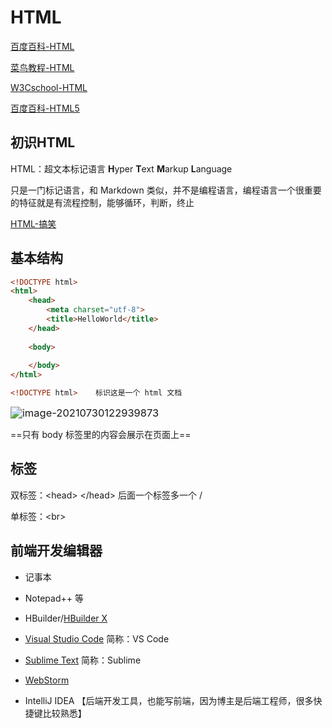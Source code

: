 # HTML

[百度百科-HTML](https://baike.baidu.com/item/HTML/97049?fr=aladdin)

[菜鸟教程-HTML](https://www.runoob.com/html/html-tutorial.html)

[W3Cschool-HTML](https://www.w3cschool.cn/html/)

[百度百科-HTML5](https://baike.baidu.com/item/html5/4234903?fr=aladdin)

## 初识HTML

HTML：超文本标记语言  **H**yper **T**ext **M**arkup **L**anguage

只是一门标记语言，和 Markdown 类似，并不是编程语言，编程语言一个很重要的特征就是有流程控制，能够循环，判断，终止

[HTML-搞笑](https://www.jianguoyun.com/p/DReTO8sQ3vK-Bxi5-4QE)



## 基本结构

```html
<!DOCTYPE html>
<html>
    <head>
    	<meta charset="utf-8">
    	<title>HelloWorld</title>
    </head>
    
    <body>
        
    </body>
</html>
```

```html
<!DOCTYPE html>    标识这是一个 html 文档
```

<img src="https://attach.blog.wen7.online/image-20210730122939873.png" alt="image-20210730122939873" style="zoom:118%;" />

==只有 body 标签里的内容会展示在页面上==



## 标签

双标签：\<head\>  \</head\> 后面一个标签多一个 /

单标签：\<br\>



## 前端开发编辑器

- 记事本

- Notepad++ 等
- HBuilder/[HBuilder X](https://www.dcloud.io/hbuilderx.html) 
- [Visual Studio Code](https://code.visualstudio.com/) 简称：VS Code
- [Sublime Text](http://www.sublimetext.com/3) 简称：Sublime
- [WebStorm](https://www.jetbrains.com/webstorm/)
- IntelliJ IDEA 【后端开发工具，也能写前端，因为博主是后端工程师，很多快捷键比较熟悉】


